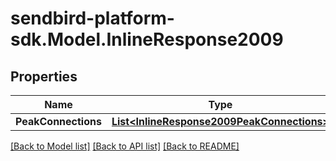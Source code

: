 
# sendbird-platform-sdk.Model.InlineResponse2009

## Properties

Name | Type | Description | Notes
------------ | ------------- | ------------- | -------------
**PeakConnections** | [**List&lt;InlineResponse2009PeakConnections&gt;**](InlineResponse2009PeakConnections.md) |  | [optional] 

[[Back to Model list]](../README.md#documentation-for-models)
[[Back to API list]](../README.md#documentation-for-api-endpoints)
[[Back to README]](../README.md)

